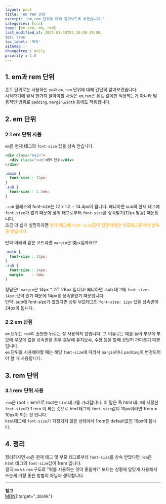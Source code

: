 ```yaml
---
layout: post
title: 'em rem 단위'
excerpt: 'em,rem 단위에 대해 알아보도록 하겠습니다.' 
categories: [css]
tags: [em rem, em, rem]
last_modified_at: 2021-01-10T01:18:00-19:00, 
toc: true 
toc_label: '목차'
sitemap :
changefreq : daily
priority : 1.0
---
```


## 1. em과 rem 단위

폰트 단위로는 사용하는 `px`과 `em`, `rem` 단위에 대해 간단히 알아보겠습니다. <br>
시작하기에 앞서 한가지 알아야할 사실은 `em`,`rem`은 폰트 값에만 적용되는게 아니라 범용적인 범위로 `padding`,
`margin`,`width` 등에도 적용됩니다.

## 2. em 단위

### 2.1 em 단위 사용

`em`은 현재 태그의 `font-size` 값을 상속 받습니다.

```html
<div class="main">
  <div class="sub">EM 단위</div>
</div>
```

```css
.main {
  font-size : 12px;
}
.sub {
  font-size : 1.2em;
}
```

`.sub` 클래스의 font-size는 12 x 1.2 = 14.4px이 됩니다. 왜냐하면 sub의 현재 태그에 `font-size`가 없기 때문에 상위 태그로부터 `font-size`를 상속받기(12px 받음)
때문입니다.<br>
조금 더 쉽게 설명하자면 <span style="color:orange">현재 태그에 `font-size`값이 없을때에만 부모태그로부터 상속을 받습니다.</span>
<br><br>
만약 아래와 같은 코드라면 `margin`은 몇`px`일까요??

```css
.main {
  font-size : 12px;
}
.sub {
  font-size : 14px;
  margin    : 2em;
}
```

정답은!! `margin`은 14px * 2로 28px 입니다! 왜냐하면 .sub 태그에 `font-size: 14px;`값이 있기 때문에 14px를 상속받았기 때문입니다. <br>
만약 .sub에 font-size가 없었다면 상위 부모태그인 `font-size: 12px` 값을 상속받아 24px이 됩니다.

### 2.2 em 단점

`em` 단위는 `rem`이 출현한 뒤로는 잘 사용하지 않습니다. 그 이유로는 예를 들어 부모에 부모에 부모에 값을 상속받을 경우 훗날에 유지보수, 수정 등을 할때 상당히 까다롭기 때문입니다. <br>
`em` 단위를 사용해야할 때는 해당 `font-size`에 따라서 `margin`이나 `padding`이 변경되어야 할 때 사용합니다.

## 3. rem 단위

### 3.1 rem 단위 사용

`rem`은 root + em으로 root는 `html`태그를 가리킵니다. 이 말은 즉 html 태그에 지정한 `font-size`가 1 rem 이 되는 것으로 
`html`태그의 `font-size`값이 10px이라면 1rem = 10px이 되는 것 입니다.<br>
`html`태그에 `font-size`가 지정되지 않은 상태에서 1rem은 default값인 16px이 됩니다. <br>

## 4. 정리

정리하자면 `em`은 현재 태그 및 부모 태그로부터 `font-size`를 상속 받았다면 `rem`은 `html` 태그의 `font-size`값이 1rem 입니다.
<br>결국 `em` vs `rem` 구도로 "뭐를 사용하는 것이 좋을까?" 보다는 상황에 알맞게 사용해서 쓰는게 가장 좋은 방법이 아닐까 생각합니다.

---

**참고** <br>
[MDN](https://developer.mozilla.org/ko/docs/Learn/CSS/Building_blocks/Values_and_units){:target="\_blank"} <br>


